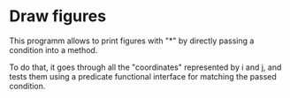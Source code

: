 ﻿# Draw figures
 
 This programm allows to print figures with "*" by directly passing a condition into a method.
 
 To do that, it goes through all the "coordinates" represented by i and j, and tests them using a predicate functional interface for matching the passed condition.
